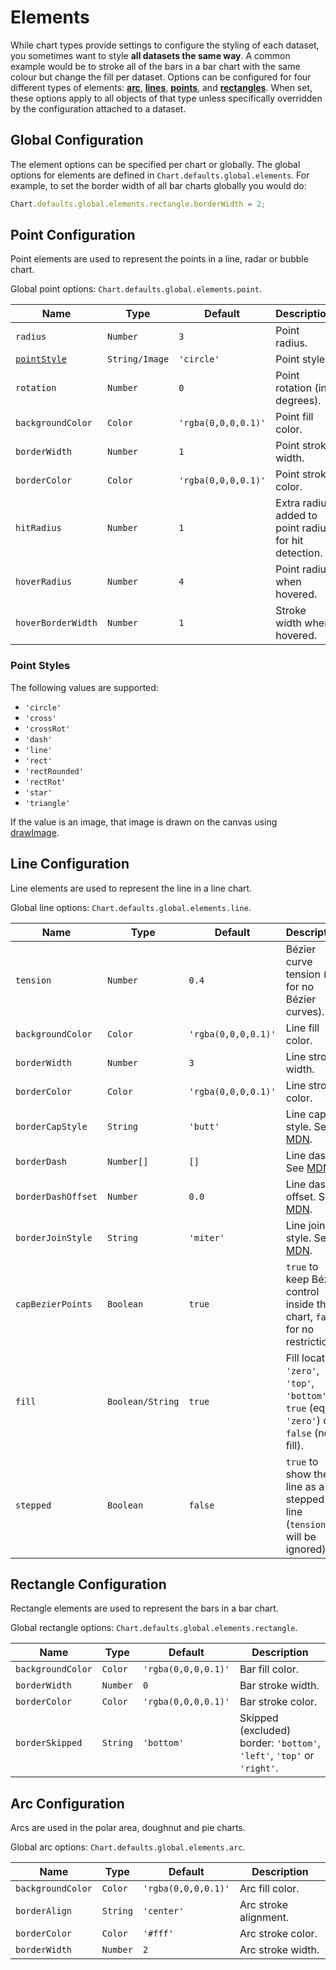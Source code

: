 # Elements

While chart types provide settings to configure the styling of each dataset, you sometimes want to style **all datasets the same way**. A common example would be to stroke all of the bars in a bar chart with the same colour but change the fill per dataset. Options can be configured for four different types of elements: **[arc](#arc-configuration)**, **[lines](#line-configuration)**, **[points](#point-configuration)**, and **[rectangles](#rectangle-configuration)**. When set, these options apply to all objects of that type unless specifically overridden by the configuration attached to a dataset.

## Global Configuration

The element options can be specified per chart or globally. The global options for elements are defined in `Chart.defaults.global.elements`. For example, to set the border width of all bar charts globally you would do:

```javascript
Chart.defaults.global.elements.rectangle.borderWidth = 2;
```

## Point Configuration
Point elements are used to represent the points in a line, radar or bubble chart.

Global point options: `Chart.defaults.global.elements.point`.

| Name | Type | Default | Description
| ---- | ---- | ------- | -----------
| `radius` | `Number` | `3` | Point radius.
| [`pointStyle`](#point-styles) | `String/Image` | `'circle'` | Point style.
| `rotation` | `Number` | `0` | Point rotation (in degrees).
| `backgroundColor` | `Color` | `'rgba(0,0,0,0.1)'` | Point fill color.
| `borderWidth` | `Number` | `1` | Point stroke width.
| `borderColor` | `Color` | `'rgba(0,0,0,0.1)'` | Point stroke color.
| `hitRadius` | `Number` | `1` | Extra radius added to point radius for hit detection.
| `hoverRadius` | `Number` | `4` | Point radius when hovered.
| `hoverBorderWidth` | `Number` | `1` | Stroke width when hovered.

### Point Styles

The following values are supported:
- `'circle'`
- `'cross'`
- `'crossRot'`
- `'dash'`
- `'line'`
- `'rect'`
- `'rectRounded'`
- `'rectRot'`
- `'star'`
- `'triangle'`

If the value is an image, that image is drawn on the canvas using [drawImage](https://developer.mozilla.org/en/docs/Web/API/CanvasRenderingContext2D/drawImage).

## Line Configuration
Line elements are used to represent the line in a line chart.

Global line options: `Chart.defaults.global.elements.line`.

| Name | Type | Default | Description
| ---- | ---- | ------- | -----------
| `tension` | `Number` | `0.4` | Bézier curve tension (`0` for no Bézier curves).
| `backgroundColor` | `Color` | `'rgba(0,0,0,0.1)'` | Line fill color.
| `borderWidth` | `Number` | `3` | Line stroke width.
| `borderColor` | `Color` | `'rgba(0,0,0,0.1)'` | Line stroke color.
| `borderCapStyle` | `String` | `'butt'` | Line cap style. See [MDN](https://developer.mozilla.org/en/docs/Web/API/CanvasRenderingContext2D/lineCap).
| `borderDash` | `Number[]` | `[]` | Line dash. See [MDN](https://developer.mozilla.org/en-US/docs/Web/API/CanvasRenderingContext2D/setLineDash).
| `borderDashOffset` | `Number` | `0.0` | Line dash offset. See [MDN](https://developer.mozilla.org/en-US/docs/Web/API/CanvasRenderingContext2D/lineDashOffset).
| `borderJoinStyle` | `String` | `'miter'` | Line join style. See [MDN](https://developer.mozilla.org/en-US/docs/Web/API/CanvasRenderingContext2D/lineJoin).
| `capBezierPoints` | `Boolean` | `true` | `true` to keep Bézier control inside the chart, `false` for no restriction.
| `fill` | `Boolean/String` | `true` | Fill location: `'zero'`, `'top'`, `'bottom'`, `true` (eq. `'zero'`) or `false` (no fill).
| `stepped` | `Boolean` | `false` | `true` to show the line as a stepped line (`tension` will be ignored).

## Rectangle Configuration
Rectangle elements are used to represent the bars in a bar chart.

Global rectangle options: `Chart.defaults.global.elements.rectangle`.

| Name | Type | Default | Description
| ---- | ---- | ------- | -----------
| `backgroundColor` | `Color` | `'rgba(0,0,0,0.1)'` | Bar fill color.
| `borderWidth` | `Number` | `0` | Bar stroke width.
| `borderColor` | `Color` | `'rgba(0,0,0,0.1)'` | Bar stroke color.
| `borderSkipped` | `String` | `'bottom'` | Skipped (excluded) border: `'bottom'`, `'left'`, `'top'` or `'right'`.

## Arc Configuration
Arcs are used in the polar area, doughnut and pie charts.

Global arc options: `Chart.defaults.global.elements.arc`.

| Name | Type | Default | Description
| ---- | ---- | ------- | -----------
| `backgroundColor` | `Color` | `'rgba(0,0,0,0.1)'` | Arc fill color.
| `borderAlign` | `String` | `'center'` | Arc stroke alignment.
| `borderColor` | `Color` | `'#fff'` | Arc stroke color.
| `borderWidth`| `Number` | `2` | Arc stroke width.
